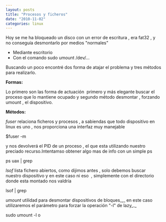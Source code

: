 ```yaml
---
layout: posts
title: "Procesos y ficheros"
date: "2010-11-02"
categories: linux
---
```


Hoy se me ha bloqueado un disco con un error de escritura , era fat32 , y no conseguía desmontarlo por medios "normales"

- Mediante escritorio
- Con el comando sudo umount /dev/...

Buscando un poco encontré dos forma de atajar el problema y tres métodos para realizarlo.

**Formas:**

Lo primero son las forma de actuación  primero y más elegante buscar el proceso que lo mantiene ocupado y segundo método desmontar , forzando umount , el dispositivo.

**Métodos:**

_fuser_ relaciona ficheros y procesos , a sabiendas que todo dispositivo en linux es uno , nos proporciona una interfaz muy manejable

$fuser -m <dispositivo de bloques>

y nos devolverá el PID de un proceso , el que esta utilizando nuestro preciado recurso.Intentamso obtener algo mas de info con un simple ps

ps uax | grep <PID>

_lsof_ lista fichero abiertos, como dijimos antes , solo debemos buscar nuestro dispositivo y en este caso ni eso  , simplemente con el directorio donde esta montado nos valdría

lsof | grep <directorio de montaje>

_umount_ utilidad para desmontar dispositivos de bloques_,_ en este caso utilizaremos el parámetro para forzar la operación "-l" de lazy_._

sudo umount -l <dispositivo de bloques> o <directorio de montaje>
